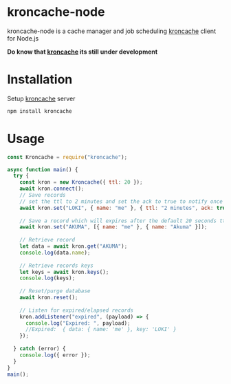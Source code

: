 # kroncache-node

kroncache-node is a cache manager and job scheduling [kroncache](https://github.com/Akumzy/kroncache) client for Node.js

**Do know that [kroncache](https://github.com/Akumzy/kroncache) its still under development**

# Installation


Setup [kroncache](https://github.com/Akumzy/kroncache) server

```sh
npm install kroncache
```

# Usage

```js
const Kroncache = require("kroncache");

async function main() {
  try {
    const kron = new Kroncache({ ttl: 20 });
    await kron.connect();
    // Save records
    // set the ttl to 2 minutes and set the ack to true to notify once it expired
    await kron.set("LOKI", { name: "me" }, { ttl: "2 minutes", ack: true });
    
    // Save a record which will expires after the default 20 seconds ttl and it will not notify
    await kron.set("AKUMA", [{ name: "me" }, { name: "Akuma" }]);
    
    // Retrieve record
    let data = await kron.get("AKUMA");
    console.log(data.name);
    
    // Retrieve records keys
    let keys = await kron.keys();
    console.log(keys);
    
    // Reset/purge database
    await kron.reset();
    
    // Listen for expired/elapsed records
    kron.addListener("expired", (payload) => {
      console.log("Expired: ", payload);
      //Expired:  { data: { name: 'me' }, key: 'LOKI' }
    });
    
  } catch (error) {
    console.log({ error });
  }
}
main();
```
